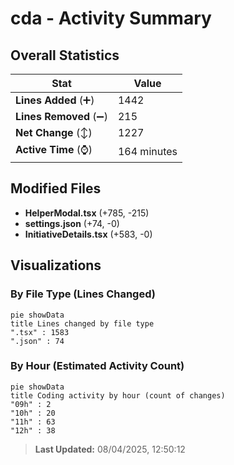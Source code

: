 # cda - Activity Summary 

## Overall Statistics

| Stat                   | Value                                                             |
| ---------------------- | ----------------------------------------------------------------- |
| **Lines Added** (➕)   | 1442                                          |
| **Lines Removed** (➖) | 215                                        |
| **Net Change** (↕)    | 1227                |
| **Active Time** (⌚)   | 164 minutes |


## Modified Files
- **HelperModal.tsx** (+785, -215)
- **settings.json** (+74, -0)
- **InitiativeDetails.tsx** (+583, -0)

## Visualizations

### By File Type (Lines Changed)

```mermaid
pie showData
title Lines changed by file type
".tsx" : 1583
".json" : 74
```

### By Hour (Estimated Activity Count)

```mermaid
pie showData
title Coding activity by hour (count of changes)
"09h" : 2
"10h" : 20
"11h" : 63
"12h" : 38
```


> **Last Updated:** 08/04/2025, 12:50:12